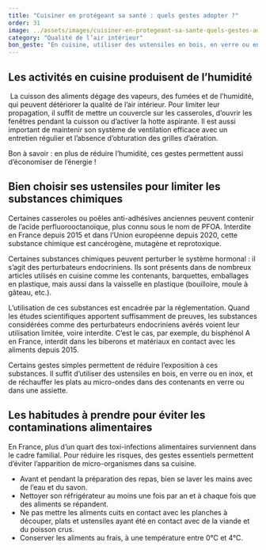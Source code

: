 ```yaml
---
title: "Cuisiner en protégeant sa santé : quels gestes adopter ?"
order: 31
image: ../assets/images/cuisiner-en-protegeant-sa-sante-quels-gestes-adopter.jpg
category: "Qualité de l’air intérieur"
bon_geste: "En cuisine, utiliser des ustensiles en bois, en verre ou en inox, et réchauffer les plats au micro-ondes dans des contenants en verre, afin de réduire l’exposition aux substances chimiques."
---
```


## Les activités en cuisine produisent de l’humidité
­
La cuisson des aliments dégage des vapeurs, des fumées et de l’humidité, qui peuvent détériorer la qualité de l’air intérieur. Pour limiter leur propagation, il suffit de mettre un couvercle sur les casseroles, d’ouvrir les fenêtres pendant la cuisson ou d’activer la hotte aspirante. Il est aussi important de maintenir son système de ventilation efficace avec un entretien régulier et l’absence d’obturation des grilles d’aération.

Bon à savoir : en plus de réduire l’humidité, ces gestes permettent aussi d’économiser de l’énergie !

## Bien choisir ses ustensiles pour limiter les substances chimiques

Certaines casseroles ou poêles anti-adhésives anciennes peuvent contenir de l’acide perfluorooctanoïque, plus connu sous le nom de PFOA. Interdite en France depuis 2015 et dans l’Union européenne depuis 2020, cette substance chimique est cancérogène, mutagène et reprotoxique.

Certaines substances chimiques peuvent perturber le système hormonal : il s’agit des perturbateurs endocriniens. Ils sont présents dans de nombreux articles utilisés en cuisine comme les contenants, barquettes, emballages en plastique, mais aussi dans la vaisselle en plastique (bouilloire, moule à gâteau, etc.).

L’utilisation de ces substances est encadrée par la réglementation. Quand les études scientifiques apportent suffisamment de preuves, les substances considérées comme des perturbateurs endocriniens avérés voient leur utilisation limitée, voire interdite. C’est le cas, par exemple, du bisphénol A en France, interdit dans les biberons et matériaux en contact avec les aliments depuis 2015.

Certains gestes simples permettent de réduire l’exposition à ces substances. Il suffit d’utiliser des ustensiles en bois, en verre ou en inox, et de réchauffer les plats au micro-ondes dans des contenants en verre ou dans une assiette.

## ­Les habitudes à prendre pour éviter les contaminations alimentaires

En France, plus d’un quart des toxi-infections alimentaires surviennent dans le cadre familial. Pour réduire les risques, des gestes essentiels permettent d’éviter l’apparition de micro-organismes dans sa cuisine.
- Avant et pendant la préparation des repas, bien se laver les mains avec de l’eau et du savon.
- Nettoyer son réfrigérateur au moins une fois par an et à chaque fois que des aliments se répandent.
- Ne pas mettre les aliments cuits en contact avec les planches à découper, plats et ustensiles ayant été en contact avec de la viande et du poisson crus.
- Conserver les aliments au frais, à une température entre 0°C et 4°C.